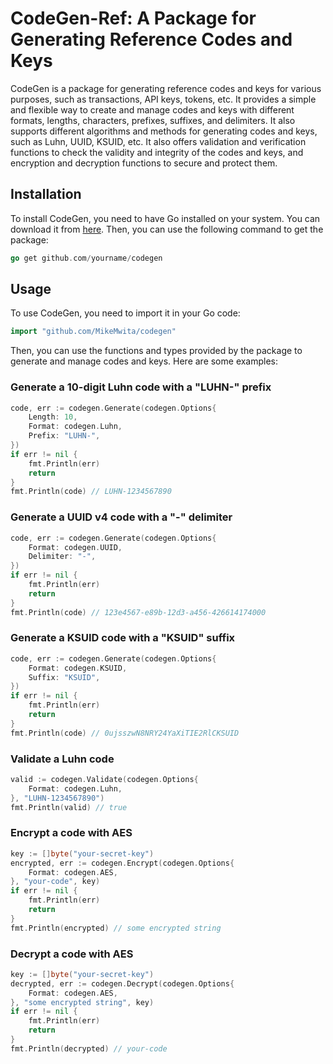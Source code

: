 
# CodeGen-Ref: A Package for Generating Reference Codes and Keys

CodeGen is a package for generating reference codes and keys for various purposes, such as transactions, API keys, tokens, etc. It provides a simple and flexible way to create and manage codes and keys with different formats, lengths, characters, prefixes, suffixes, and delimiters. It also supports different algorithms and methods for generating codes and keys, such as Luhn, UUID, KSUID, etc. It also offers validation and verification functions to check the validity and integrity of the codes and keys, and encryption and decryption functions to secure and protect them.

## Installation

To install CodeGen, you need to have Go installed on your system. You can download it from [here](^1^). Then, you can use the following command to get the package:

```go
go get github.com/yourname/codegen
```

## Usage

To use CodeGen, you need to import it in your Go code:

```go
import "github.com/MikeMwita/codegen"
```

Then, you can use the functions and types provided by the package to generate and manage codes and keys. Here are some examples:

### Generate a 10-digit Luhn code with a "LUHN-" prefix

```go
code, err := codegen.Generate(codegen.Options{
    Length: 10,
    Format: codegen.Luhn,
    Prefix: "LUHN-",
})
if err != nil {
    fmt.Println(err)
    return
}
fmt.Println(code) // LUHN-1234567890
```

### Generate a UUID v4 code with a "-" delimiter

```go
code, err := codegen.Generate(codegen.Options{
    Format: codegen.UUID,
    Delimiter: "-",
})
if err != nil {
    fmt.Println(err)
    return
}
fmt.Println(code) // 123e4567-e89b-12d3-a456-426614174000
```

### Generate a KSUID code with a "KSUID" suffix

```go
code, err := codegen.Generate(codegen.Options{
    Format: codegen.KSUID,
    Suffix: "KSUID",
})
if err != nil {
    fmt.Println(err)
    return
}
fmt.Println(code) // 0ujsszwN8NRY24YaXiTIE2RlCKSUID
```

### Validate a Luhn code

```go
valid := codegen.Validate(codegen.Options{
    Format: codegen.Luhn,
}, "LUHN-1234567890")
fmt.Println(valid) // true
```

### Encrypt a code with AES

```go
key := []byte("your-secret-key")
encrypted, err := codegen.Encrypt(codegen.Options{
    Format: codegen.AES,
}, "your-code", key)
if err != nil {
    fmt.Println(err)
    return
}
fmt.Println(encrypted) // some encrypted string
```

### Decrypt a code with AES

```go
key := []byte("your-secret-key")
decrypted, err := codegen.Decrypt(codegen.Options{
    Format: codegen.AES,
}, "some encrypted string", key)
if err != nil {
    fmt.Println(err)
    return
}
fmt.Println(decrypted) // your-code
```
